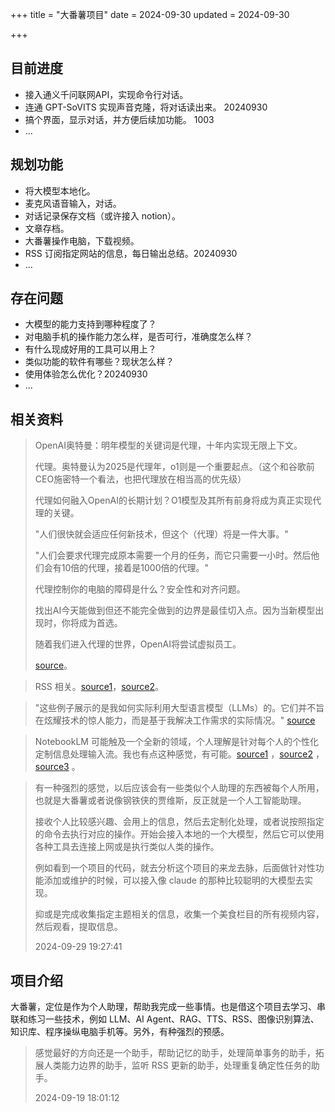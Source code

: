 +++
title = "大番薯项目"
date = 2024-09-30
updated = 2024-09-30

+++

## 目前进度

- 接入通义千问联网API，实现命令行对话。
- 连通 GPT-SoVITS 实现声音克隆，将对话读出来。 20240930
- 搞个界面，显示对话，并方便后续加功能。    1003
- ...

## 规划功能

- 将大模型本地化。
- 麦克风语音输入，对话。
- 对话记录保存文档（或许接入 notion）。
- 文章存档。
- 大番薯操作电脑，下载视频。
- RSS 订阅指定网站的信息，每日输出总结。20240930
- ...

## 存在问题

- 大模型的能力支持到哪种程度了？
- 对电脑手机的操作能力怎么样，是否可行，准确度怎么样？
- 有什么现成好用的工具可以用上？
- 类似功能的软件有哪些？现状怎么样？
- 使用体验怎么优化？20240930
- ...

## 相关资料

> OpenAI奥特曼：明年模型的关键词是代理，十年内实现无限上下文。
> 
> 代理。奥特曼认为2025是代理年，o1则是一个重要起点。（这个和谷歌前CEO施密特一个看法，也把代理放在相当高的优先级）
>
> 代理如何融入OpenAI的长期计划？O1模型及其所有前身将成为真正实现代理的关键。
> 
> "人们很快就会适应任何新技术，但这个（代理）将是一件大事。"
> 
> "人们会要求代理完成原本需要一个月的任务，而它只需要一小时。然后他们会有10倍的代理，接着是1000倍的代理。"
> 
> 代理控制你的电脑的障碍是什么？安全性和对齐问题。
> 
> 找出AI今天能做到但还不能完全做到的边界是最佳切入点。因为当新模型出现时，你将成为首选。
> 
> 随着我们进入代理的世界，OpenAI将尝试虚拟员工。
> 
> [source](https://www.weibo.com/1233486457/OzEh9B1Hy?pagetype=groupfeed)。

> RSS 相关。[source1](https://mp.weixin.qq.com/s/jqj932vmXpicprIJ86Zzvg)，[source2](https://mp.weixin.qq.com/s/aYFDP4fmGKc048uQ_noz9g)。

> "这些例子展示的是我如何实际利用大型语言模型（LLMs）的。它们并不旨在炫耀技术的惊人能力，而是基于我解决工作需求的实际情况。"    [source](https://mp.weixin.qq.com/s/E5mB2ktR7riZ55wBNAwP1A)

> NotebookLM 可能触及一个全新的领域，个人理解是针对每个人的个性化定制信息处理输入流。我也有点这种感觉，有可能。[source1](https://x.com/karpathy/status/1840137252686704925) ，[source2](https://mp.weixin.qq.com/s/1hqyb8SFBNVzrMkG8X1QEw) ，[source3](https://x.com/perplexity_ai/status/1834672028982690298) 。

> 有一种强烈的感觉，以后应该会有一些类似个人助理的东西被每个人所用，也就是大番薯或者说像钢铁侠的贾维斯，反正就是一个人工智能助理。
>
>接收个人比较感兴趣、会用上的信息，然后去定制化处理，或者说按照指定的命令去执行对应的操作。开始会接入本地的一个大模型，然后它可以使用各种工具去连接上网或是执行类似人类的操作。
>
>  例如看到一个项目的代码，就去分析这个项目的来龙去脉，后面做针对性功能添加或维护的时候，可以接入像 claude 的那种比较聪明的大模型去实现。
>
> 抑或是完成收集指定主题相关的信息，收集一个美食栏目的所有视频内容，然后观看，提取信息。
>
> 2024-09-29 19:27:41

## 项目介绍
大番薯，定位是作为个人助理，帮助我完成一些事情。也是借这个项目去学习、串联和练习一些技术，例如 LLM、AI Agent、RAG、TTS、RSS、图像识别算法、知识库、程序操纵电脑手机等。另外，有种强烈的预感。

> 感觉最好的方向还是一个助手，帮助记忆的助手，处理简单事务的助手，拓展人类能力边界的助手，监听 RSS 更新的助手，处理重复确定性任务的助手。
> 
> 2024-09-19 18:01:12